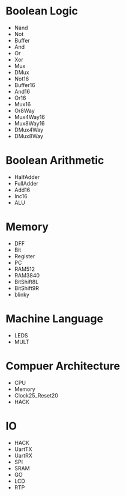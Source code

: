 # Boolean Logic

- Nand
- Not
- Buffer
- And
- Or
- Xor
- Mux
- DMux
- Not16
- Buffer16
- And16
- Or16
- Mux16
- Or8Way
- Mux4Way16
- Mux8Way16
- DMux4Way
- DMux8Way

# Boolean Arithmetic

- HalfAdder
- FullAdder
- Add16
- Inc16
- ALU

# Memory

- DFF
- Bit
- Register
- PC
- RAM512
- RAM3840
- BitShift8L
- BitShift9R
- blinky

# Machine Language

- LEDS
- MULT

# Compuer Architecture

- CPU
- Memory
- Clock25_Reset20
- HACK

# IO

- HACK
- UartTX
- UartRX
- SPI
- SRAM
- GO
- LCD
- RTP